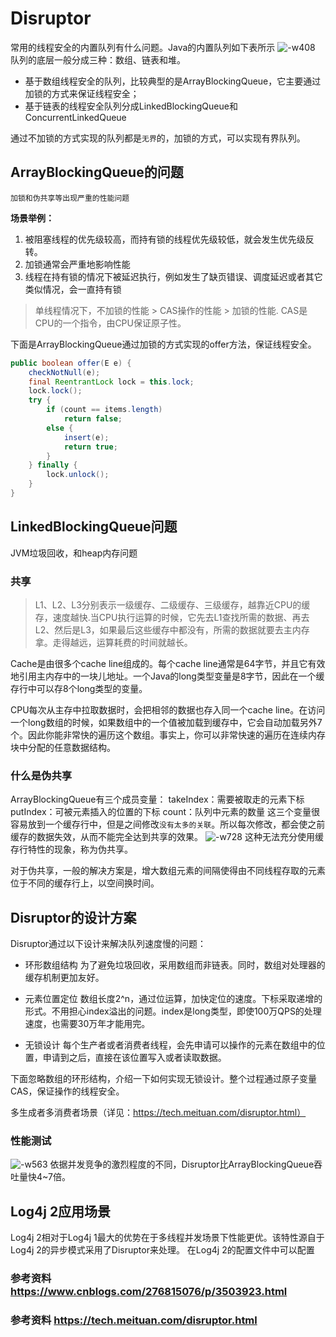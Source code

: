 # Disruptor

常用的线程安全的内置队列有什么问题。Java的内置队列如下表所示
![-w408](media/15441768993203/15446158697945.jpg)
队列的底层一般分成三种：数组、链表和堆。
- 基于数组线程安全的队列，比较典型的是ArrayBlockingQueue，它主要通过加锁的方式来保证线程安全；
- 基于链表的线程安全队列分成LinkedBlockingQueue和ConcurrentLinkedQueue

通过不加锁的方式实现的队列都是`无界`的，加锁的方式，可以实现有界队列。

## ArrayBlockingQueue的问题

    加锁和伪共享等出现严重的性能问题  

**场景举例：**
1. 被阻塞线程的优先级较高，而持有锁的线程优先级较低，就会发生优先级反转。
2. 加锁通常会严重地影响性能
3. 线程在持有锁的情况下被延迟执行，例如发生了缺页错误、调度延迟或者其它类似情况，会一直持有锁

> 单线程情况下，不加锁的性能 > CAS操作的性能 > 加锁的性能.
> CAS是CPU的一个指令，由CPU保证原子性。

下面是ArrayBlockingQueue通过加锁的方式实现的offer方法，保证线程安全。
```java
public boolean offer(E e) {
    checkNotNull(e);
    final ReentrantLock lock = this.lock;
    lock.lock();
    try {
        if (count == items.length)
            return false;
        else {
            insert(e);
            return true;
        }
    } finally {
        lock.unlock();
    }
}
```
## LinkedBlockingQueue问题
JVM垃圾回收，和heap内存问题
### 共享
>L1、L2、L3分别表示一级缓存、二级缓存、三级缓存，越靠近CPU的缓存，速度越快.当CPU执行运算的时候，它先去L1查找所需的数据、再去L2、然后是L3，如果最后这些缓存中都没有，所需的数据就要去主内存拿。走得越远，运算耗费的时间就越长。

Cache是由很多个cache line组成的。每个cache line通常是64字节，并且它有效地引用主内存中的一块儿地址。一个Java的long类型变量是8字节，因此在一个缓存行中可以存8个long类型的变量。

CPU每次从主存中拉取数据时，会把相邻的数据也存入同一个cache line。在访问一个long数组的时候，如果数组中的一个值被加载到缓存中，它会自动加载另外7个。因此你能非常快的遍历这个数组。事实上，你可以非常快速的遍历在连续内存块中分配的任意数据结构。

### 什么是伪共享
ArrayBlockingQueue有三个成员变量：
takeIndex：需要被取走的元素下标
putIndex：可被元素插入的位置的下标
count：队列中元素的数量
这三个变量很容易放到一个缓存行中，但是之间修改`没有太多的关联`。所以每次修改，都会使之前缓存的数据失效，从而不能完全达到共享的效果。
![-w728](media/15441768993203/15446167453374.jpg)
这种无法充分使用缓存行特性的现象，称为伪共享。

对于伪共享，一般的解决方案是，增大数组元素的间隔使得由不同线程存取的元素位于不同的缓存行上，以空间换时间。

## Disruptor的设计方案
Disruptor通过以下设计来解决队列速度慢的问题：
- 环形数组结构
    为了避免垃圾回收，采用数组而非链表。同时，数组对处理器的缓存机制更加友好。

- 元素位置定位
    数组长度2^n，通过位运算，加快定位的速度。下标采取递增的形式。不用担心index溢出的问题。index是long类型，即使100万QPS的处理速度，也需要30万年才能用完。

- 无锁设计
    每个生产者或者消费者线程，会先申请可以操作的元素在数组中的位置，申请到之后，直接在该位置写入或者读取数据。

下面忽略数组的环形结构，介绍一下如何实现无锁设计。整个过程通过原子变量CAS，保证操作的线程安全。

多生成者多消费者场景（详见：https://tech.meituan.com/disruptor.html）


### 性能测试
![-w563](media/15441768993203/15446184109177.jpg)
依据并发竞争的激烈程度的不同，Disruptor比ArrayBlockingQueue吞吐量快4~7倍。
## Log4j 2应用场景
Log4j 2相对于Log4j 1最大的优势在于多线程并发场景下性能更优。该特性源自于Log4j 2的异步模式采用了Disruptor来处理。
在Log4j 2的配置文件中可以配置

### 参考资料 https://www.cnblogs.com/276815076/p/3503923.html
### 参考资料 https://tech.meituan.com/disruptor.html
